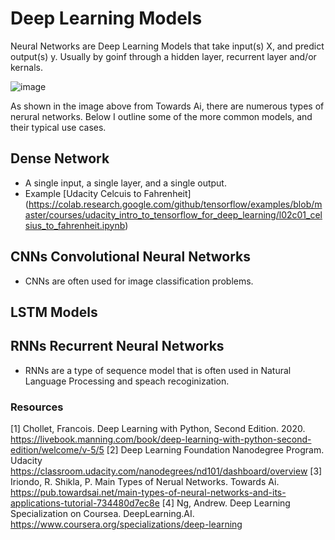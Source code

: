 # Deep Learning Models  

Neural Networks are Deep Learning Models that take input(s) X, and predict output(s) y. Usually by goinf through a hidden layer, recurrent layer and/or kernals. 

![image](https://user-images.githubusercontent.com/28680575/112912942-bb959980-90c6-11eb-8914-963fb6160ff4.png)

As shown in the image above from Towards Ai, there are numerous types of nerural networks. Below I outline some of the more common models, and their typical use cases.  

## Dense Network
- A single input, a single layer, and a single output. 
- Example [Udacity Celcuis to Fahrenheit] (https://colab.research.google.com/github/tensorflow/examples/blob/master/courses/udacity_intro_to_tensorflow_for_deep_learning/l02c01_celsius_to_fahrenheit.ipynb) 

## CNNs Convolutional Neural Networks 
- CNNs are often used for image classification problems. 

## LSTM Models 

## RNNs Recurrent Neural Networks 
- RNNs are a type of sequence model that is often used in Natural Language Processing and speach recoginization. 


### Resources 
[1] Chollet, Francois. Deep Learning with Python, Second Edition. 2020. https://livebook.manning.com/book/deep-learning-with-python-second-edition/welcome/v-5/5
[2] Deep Learning Foundation Nanodegree Program. Udacity https://classroom.udacity.com/nanodegrees/nd101/dashboard/overview
[3] Iriondo, R. Shikla, P. Main Types of Nerual Networks. Towards Ai. https://pub.towardsai.net/main-types-of-neural-networks-and-its-applications-tutorial-734480d7ec8e
[4] Ng, Andrew. Deep Learning Specialization on Coursea. DeepLearning.AI. https://www.coursera.org/specializations/deep-learning

